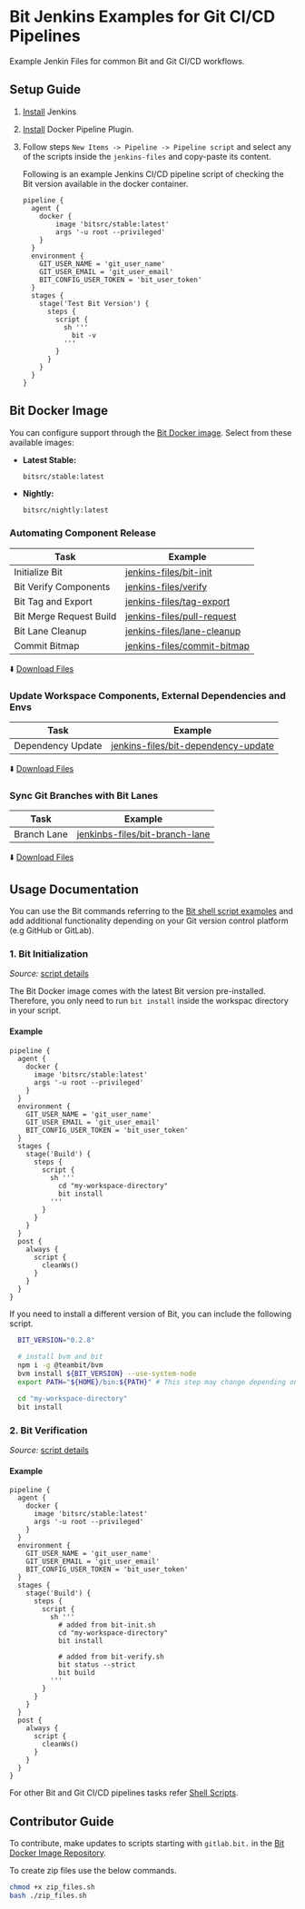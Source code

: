 # Bit Jenkins Examples for Git CI/CD Pipelines
Example Jenkin Files for common Bit and Git CI/CD workflows.

## Setup Guide

1. [Install](https://www.jenkins.io/doc/book/installing/) Jenkins
2. [Install](https://plugins.jenkins.io/docker-workflow/) Docker Pipeline Plugin.
3. Follow steps `New Items -> Pipeline -> Pipeline script` and select any of the scripts inside the `jenkins-files` and copy-paste its content.

    Following is an example Jenkins CI/CD pipeline script of checking the Bit version available in the docker container.

    ```
    pipeline {
      agent {
        docker {
            image 'bitsrc/stable:latest'
            args '-u root --privileged'
        }
      }
      environment {
        GIT_USER_NAME = 'git_user_name'
        GIT_USER_EMAIL = 'git_user_email'
        BIT_CONFIG_USER_TOKEN = 'bit_user_token'
      }
      stages {
        stage('Test Bit Version') {
          steps {
            script {
              sh '''
                bit -v
              '''
            }
          }
        }
      }
    }
    ```

## Bit Docker Image
You can configure support through the [Bit Docker image](https://github.com/bit-tasks/bit-docker-image). Select from these available images:

- **Latest Stable:** 
  ```
  bitsrc/stable:latest
  ```
  
- **Nightly:** 
  ```bash
  bitsrc/nightly:latest
  ```

### Automating Component Release

| Task                        | Example                         | 
|-----------------------------|---------------------------------|
| Initialize Bit             | [jenkins-files/bit-init](/jenkins-files/bit-init)           |
| Bit Verify Components      | [jenkins-files/verify](/jenkins-files/verify)               |
| Bit Tag and Export         | [jenkins-files/tag-export](/jenkins-files/tag-export)       |
| Bit Merge Request Build    | [jenkins-files/pull-request](/jenkins-files/pull-request) |
| Bit Lane Cleanup           | [jenkins-files/lane-cleanup](/jenkins-files/lane-cleanup) |
| Commit Bitmap              | [jenkins-files/commit-bitmap](/jenkins-files/commit-bitmap) |

  :arrow_down: [Download Files](https://github.com/bit-tasks/github-action-examples/raw/main/downloads/automating-component-releases.zip)

### Update Workspace Components, External Dependencies and Envs

| Task                        | Example                         |
|-----------------------------|---------------------------------|
| Dependency Update           | [jenkins-files/bit-dependency-update](/jenkins-files/dependency-update)   |

  :arrow_down: [Download Files](https://github.com/bit-tasks/github-action-examples/raw/main/downloads/dependency-update.zip)

### Sync Git Branches with Bit Lanes

| Task                        | Example                         |
|-----------------------------|---------------------------------|
| Branch Lane                 | [jenkinbs-files/bit-branch-lane](/jenkins-files/branch-lane)  |

  :arrow_down: [Download Files](https://github.com/bit-tasks/github-action-examples/raw/main/downloads/branch-lane.zip)


## Usage Documentation

You can use the Bit commands referring to the [Bit shell script examples](https://github.com/bit-tasks/shell-scripts) and add additional functionality depending on your Git version control platform (e.g GitHub or GitLab).

### 1. Bit Initialization

*Source:* [script details](https://github.com/bit-tasks/shell-scripts/blob/main/scripts/bit-init.sh)

The Bit Docker image comes with the latest Bit version pre-installed. Therefore, you only need to run `bit install` inside the workspac directory in your script.

#### Example

```
pipeline {
  agent {
    docker {
      image 'bitsrc/stable:latest'
      args '-u root --privileged'
    }
  }
  environment {
    GIT_USER_NAME = 'git_user_name'
    GIT_USER_EMAIL = 'git_user_email'
    BIT_CONFIG_USER_TOKEN = 'bit_user_token'
  }
  stages {
    stage('Build') {
      steps {
        script {
          sh '''
            cd "my-workspace-directory"
            bit install
          '''
        }
      }
    }
  }
  post {
    always {
      script {
        cleanWs()
      }
    }
  }
}
```

If you need to install a different version of Bit, you can include the following script.

```sh
  BIT_VERSION="0.2.8"
  
  # install bvm and bit
  npm i -g @teambit/bvm
  bvm install ${BIT_VERSION} --use-system-node
  export PATH="${HOME}/bin:${PATH}" # This step may change depending on your CI runner

  cd "my-workspace-directory"
  bit install
```

### 2. Bit Verification

*Source:* [script details](https://github.com/bit-tasks/shell-scripts/blob/main/scripts/bit-verify.sh)

#### Example

```
pipeline {
  agent {
    docker {
      image 'bitsrc/stable:latest'
      args '-u root --privileged'
    }
  }
  environment {
    GIT_USER_NAME = 'git_user_name'
    GIT_USER_EMAIL = 'git_user_email'
    BIT_CONFIG_USER_TOKEN = 'bit_user_token'
  }
  stages {
    stage('Build') {
      steps {
        script {
          sh '''
            # added from bit-init.sh
            cd "my-workspace-directory"
            bit install

            # added from bit-verify.sh
            bit status --strict
            bit build
          '''
        }
      }
    }
  }
  post {
    always {
      script {
        cleanWs()
      }
    }
  }
}
```

For other Bit and Git CI/CD pipelines tasks refer [Shell Scripts](https://github.com/bit-tasks/shell-scripts).

## Contributor Guide

To contribute, make updates to scripts starting with `gitlab.bit.` in the [Bit Docker Image Repository](https://github.com/bit-tasks/bit-docker-image).

To create zip files use the below commands.

```bash
chmod +x zip_files.sh
bash ./zip_files.sh
```
